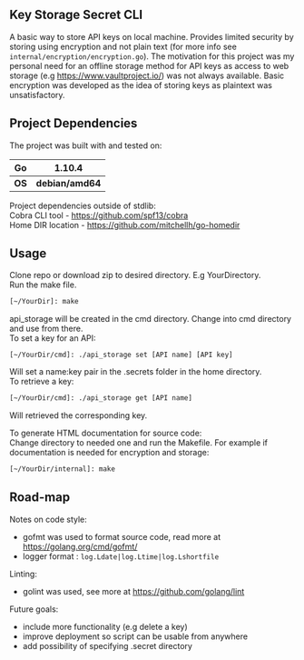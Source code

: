 Key Storage Secret CLI
------------------------

A basic way to store API keys on local machine. Provides limited security by
storing using encryption and not plain text (for more info see
```internal/encryption/encryption.go```). The motivation for this
project was my personal need for an offline storage method for API keys
as access to web storage (e.g https://www.vaultproject.io/) was not always available.
Basic encryption was developed as the idea of storing keys as plaintext was unsatisfactory.

Project Dependencies
---------------------
The project was built with and tested on: <br>

|   Go	| 1.10.4|
|---	|---	|
|   **OS**	|**debian/amd64**|   

Project dependencies outside of stdlib: <br>
Cobra CLI tool - https://github.com/spf13/cobra <br>
Home DIR location - https://github.com/mitchellh/go-homedir <br>


Usage
-------------
Clone repo or download zip to desired directory. E.g YourDirectory. <br>
Run the make file. <br>
```bash
[~/YourDir]: make
```
api_storage will be created in the cmd directory. Change into cmd
directory and use from there. <br>
To set a key for an API:
```
[~/YourDir/cmd]: ./api_storage set [API name] [API key]
```
Will set a name:key pair in the .secrets folder in the home directory. <br>
To retrieve a key: 
```bash
[~/YourDir/cmd]: ./api_storage get [API name]
```
Will retrieved the corresponding key. 

To generate HTML documentation for source code: <br>
Change directory to needed one and run the Makefile. For example
if documentation is needed for encryption and storage:
```bash
[~/YourDir/internal]: make
```
Road-map
-------
Notes on code style:<br>
* gofmt was used to format source code, read more
at https://golang.org/cmd/gofmt/
* logger format : ```log.Ldate|log.Ltime|log.Lshortfile```

Linting:<br>
* golint was used, see more at https://github.com/golang/lint

Future goals:<br>
* include more functionality (e.g delete a key)
* improve deployment so script can be usable from anywhere
* add possibility of specifying .secret directory


